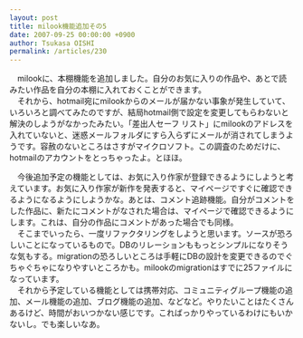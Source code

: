 ```yaml
---
layout: post
title: milook機能追加その5
date: 2007-09-25 00:00:00 +0900
author: Tsukasa OISHI
permalink: /articles/230
---
```



　milookに、本棚機能を追加しました。自分のお気に入りの作品や、あとで読みたい作品を自分の本棚に入れておくことができます。  
　それから、hotmail宛にmilookからのメールが届かない事象が発生していて、いろいろと調べてみたのですが、結局hotmail側で設定を変更してもらわないと解決のしようがなかったみたい。「差出人セーフ リスト」にmilookのアドレスを入れていないと、迷惑メールフォルダにすら入らずにメールが消されてしまうようです。容赦のないところはさすがマイクロソフト。この調査のためだけに、hotmailのアカウントをとっちゃったよ。とほほ。  

　今後追加予定の機能としては、お気に入り作家が登録できるようにしようと考えています。お気に入り作家が新作を発表すると、マイページですぐに確認できるようになるようにしようかな。あとは、コメント追跡機能。自分がコメントをした作品に、新たにコメントがなされた場合は、マイページで確認できるようにします。これは、自分の作品にコメントがあった場合でも同様。  
　そこまでいったら、一度リファクタリングをしようと思います。ソースが恐ろしいことになっているもので。DBのリレーションももっとシンプルになりそうな気もする。migrationの恐ろしいところは手軽にDBの設計を変更できるのでぐちゃぐちゃになりやすいところかも。milookのmigrationはすでに25ファイルになっています。  
　それから予定している機能としては携帯対応、コミュニティグループ機能の追加、メール機能の追加、ブログ機能の追加、などなど。やりたいことはたくさんあるけど、時間がおいつかない感じです。こればっかりやっているわけにもいかないし。でも楽しいなあ。  

